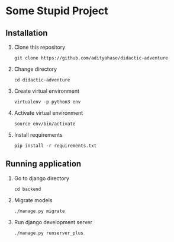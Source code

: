 # Some Stupid Project

## Installation

1. Clone this repository

    `git clone https://github.com/adityahase/didactic-adventure`

2. Change directory

    `cd didactic-adventure`

3. Create virtual environment

    `virtualenv -p python3 env`

4. Activate virtual environment

    `source env/bin/activate`

5. Install requirements

    `pip install -r requirements.txt`

## Running application

1. Go to django directory

    `cd backend`

2. Migrate models

    `./manage.py migrate`

3. Run django development server

    `./manage.py runserver_plus`
